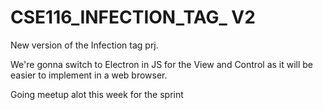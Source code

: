 # CSE116_INFECTION_TAG_ V2

New version of the Infection tag prj.

We're gonna switch to Electron in JS for the View and Control as it will be easier to implement in a web browser.

Going meetup alot this week for the sprint

